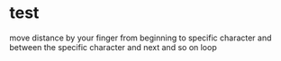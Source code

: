 # test
move distance by your finger from beginning to specific character and between the specific character and next and so on loop
